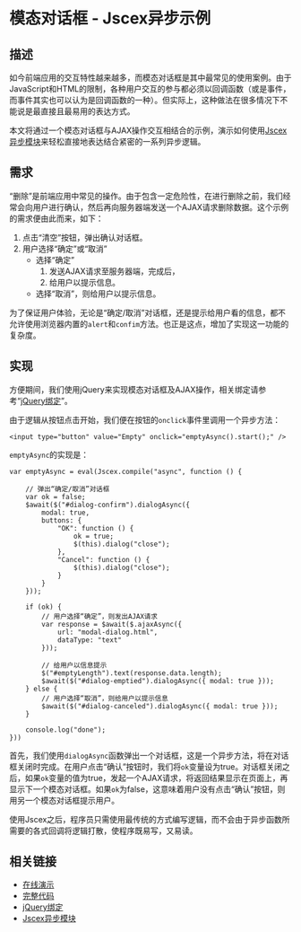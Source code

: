 # 模态对话框 - Jscex异步示例

## 描述

如今前端应用的交互特性越来越多，而模态对话框是其中最常见的使用案例。由于JavaScript和HTML的限制，各种用户交互的参与都必须以回调函数（或是事件，而事件其实也可以认为是回调函数的一种）。但实际上，这种做法在很多情况下不能说是最直接且最易用的表达方式。

本文将通过一个模态对话框与AJAX操作交互相结合的示例，演示如何使用[Jscex异步模块](../README-cn.md)来轻松直接地表达结合紧密的一系列异步逻辑。

## 需求

“删除”是前端应用中常见的操作。由于包含一定危险性，在进行删除之前，我们经常会向用户进行确认，然后再向服务器端发送一个AJAX请求删除数据。这个示例的需求便由此而来，如下：

1. 点击“清空”按钮，弹出确认对话框。
2. 用户选择“确定”或“取消”
   * 选择“确定”
     1. 发送AJAX请求至服务器端，完成后，
     2. 给用户以提示信息。
   * 选择“取消”，则给用户以提示信息。

为了保证用户体验，无论是“确定/取消”对话框，还是提示给用户看的信息，都不允许使用浏览器内置的`alert`和`confim`方法。也正是这点，增加了实现这一功能的复杂度。

## 实现

方便期间，我们使用jQuery来实现模态对话框及AJAX操作，相关绑定请参考“[jQuery绑定](jquery-bindings-cn.md)”。

由于逻辑从按钮点击开始，我们便在按钮的`onclick`事件里调用一个异步方法：

    <input type="button" value="Empty" onclick="emptyAsync().start();" />

`emptyAsync`的实现是：

    var emptyAsync = eval(Jscex.compile("async", function () {        // 弹出“确定/取消”对话框        var ok = false;                    $await($("#dialog-confirm").dialogAsync({            modal: true,            buttons: {                "OK": function () {                    ok = true;                    $(this).dialog("close");                },                "Cancel": function () {                    $(this).dialog("close");                }            }        }));        if (ok) {            // 用户选择“确定”，则发出AJAX请求            var response = $await($.ajaxAsync({                url: "modal-dialog.html",                dataType: "text"            }));            
            // 给用户以信息提示            $("#emptyLength").text(response.data.length);            $await($("#dialog-emptied").dialogAsync({ modal: true }));        } else {
            // 用户选择“取消”，则给用户以提示信息            $await($("#dialog-canceled").dialogAsync({ modal: true }));        }        console.log("done");    }))

首先，我们使用`dialogAsync`函数弹出一个对话框，这是一个异步方法，将在对话框关闭时完成。在用户点击“确认”按钮时，我们将`ok`变量设为true。对话框关闭之后，如果`ok`变量的值为true，发起一个AJAX请求，将返回结果显示在页面上，再显示下一个模态对话框。如果`ok`为false，这意味着用户没有点击“确认”按钮，则用另一个模态对话框提示用户。

使用Jscex之后，程序员只需使用最传统的方式编写逻辑，而不会由于异步函数所需要的各式回调将逻辑打散，使程序既易写，又易读。

## 相关链接

* [在线演示](http://files.zhaojie.me/jscex/samples/async/modal-dialog.html)
* [完整代码](../../../samples/async/modal-dialog.html)
* [jQuery绑定](jquery-bindings-cn.md)
* [Jscex异步模块](../README-cn.md)